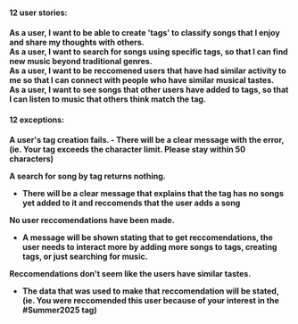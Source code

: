 <h4> 12 user stories:<h4/>

As a user, I want to be able to create 'tags' to classify songs that I enjoy and share my thoughts with others. <br/>
As a user, I want to search for songs using specific tags, so that I can find new music beyond traditional genres.<br/>
As a user, I want to be reccomened users that have had similar activity to me so that I can connect with people who have similar musical tastes.<br/>
As a user, I want to see songs that other users have added to tags, so that I can listen to music that others think match the tag.<br/>

<h4> 12 exceptions: <h4/>
A user's tag creation fails.
  - There will be a clear message with the error, (ie. Your tag exceeds the character limit. Please stay within 50 characters)

A search for song by tag returns nothing.
  - There will be a clear message that explains that the tag has no songs yet added to it and reccomends that the user adds a song

No user reccomendations have been made.
  - A message will be shown stating that to get reccomendations, the user needs to interact more by adding more songs to tags, creating tags, or just searching for music.

Reccomendations don't seem like the users have similar tastes.
  - The data that was used to make that reccomendation will be stated, (ie. You were reccomended this user because of your interest in the #Summer2025 tag)

